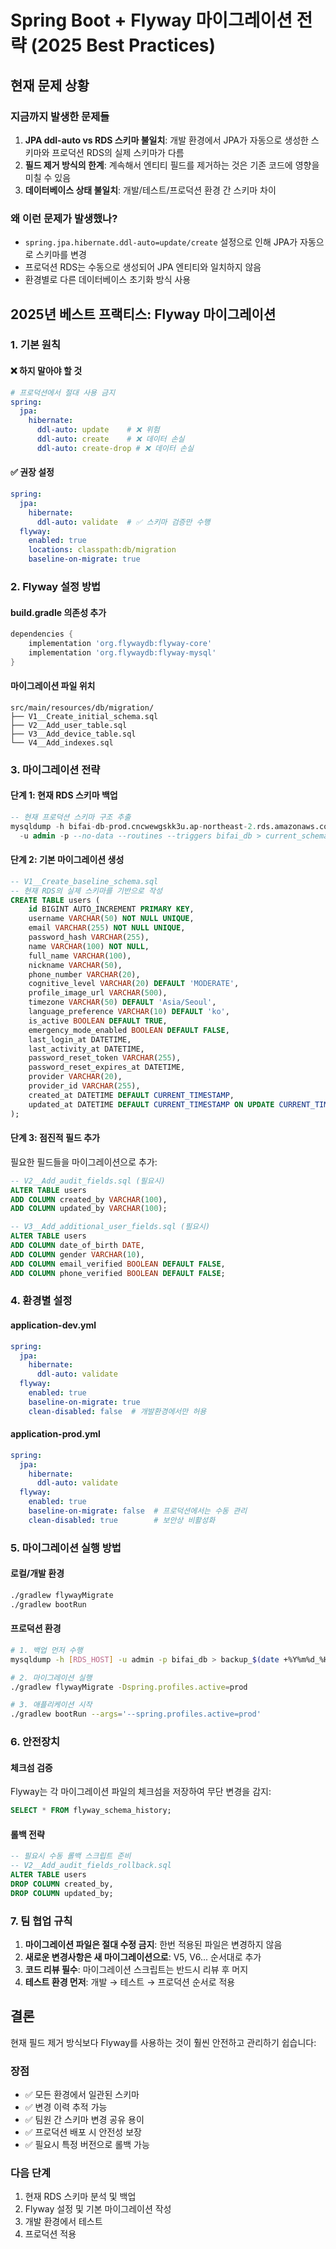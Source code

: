 # Spring Boot + Flyway 마이그레이션 전략 (2025 Best Practices)

## 현재 문제 상황

### 지금까지 발생한 문제들
1. **JPA ddl-auto vs RDS 스키마 불일치**: 개발 환경에서 JPA가 자동으로 생성한 스키마와 프로덕션 RDS의 실제 스키마가 다름
2. **필드 제거 방식의 한계**: 계속해서 엔티티 필드를 제거하는 것은 기존 코드에 영향을 미칠 수 있음
3. **데이터베이스 상태 불일치**: 개발/테스트/프로덕션 환경 간 스키마 차이

### 왜 이런 문제가 발생했나?
- `spring.jpa.hibernate.ddl-auto=update/create` 설정으로 인해 JPA가 자동으로 스키마를 변경
- 프로덕션 RDS는 수동으로 생성되어 JPA 엔티티와 일치하지 않음
- 환경별로 다른 데이터베이스 초기화 방식 사용

## 2025년 베스트 프랙티스: Flyway 마이그레이션

### 1. 기본 원칙

#### ❌ 하지 말아야 할 것
```yaml
# 프로덕션에서 절대 사용 금지
spring:
  jpa:
    hibernate:
      ddl-auto: update    # ❌ 위험
      ddl-auto: create    # ❌ 데이터 손실
      ddl-auto: create-drop # ❌ 데이터 손실
```

#### ✅ 권장 설정
```yaml
spring:
  jpa:
    hibernate:
      ddl-auto: validate  # ✅ 스키마 검증만 수행
  flyway:
    enabled: true
    locations: classpath:db/migration
    baseline-on-migrate: true
```

### 2. Flyway 설정 방법

#### build.gradle 의존성 추가
```gradle
dependencies {
    implementation 'org.flywaydb:flyway-core'
    implementation 'org.flywaydb:flyway-mysql'
}
```

#### 마이그레이션 파일 위치
```
src/main/resources/db/migration/
├── V1__Create_initial_schema.sql
├── V2__Add_user_table.sql
├── V3__Add_device_table.sql
└── V4__Add_indexes.sql
```

### 3. 마이그레이션 전략

#### 단계 1: 현재 RDS 스키마 백업
```sql
-- 현재 프로덕션 스키마 구조 추출
mysqldump -h bifai-db-prod.cncwewgskk3u.ap-northeast-2.rds.amazonaws.com \
  -u admin -p --no-data --routines --triggers bifai_db > current_schema.sql
```

#### 단계 2: 기본 마이그레이션 생성
```sql
-- V1__Create_baseline_schema.sql
-- 현재 RDS의 실제 스키마를 기반으로 작성
CREATE TABLE users (
    id BIGINT AUTO_INCREMENT PRIMARY KEY,
    username VARCHAR(50) NOT NULL UNIQUE,
    email VARCHAR(255) NOT NULL UNIQUE,
    password_hash VARCHAR(255),
    name VARCHAR(100) NOT NULL,
    full_name VARCHAR(100),
    nickname VARCHAR(50),
    phone_number VARCHAR(20),
    cognitive_level VARCHAR(20) DEFAULT 'MODERATE',
    profile_image_url VARCHAR(500),
    timezone VARCHAR(50) DEFAULT 'Asia/Seoul',
    language_preference VARCHAR(10) DEFAULT 'ko',
    is_active BOOLEAN DEFAULT TRUE,
    emergency_mode_enabled BOOLEAN DEFAULT FALSE,
    last_login_at DATETIME,
    last_activity_at DATETIME,
    password_reset_token VARCHAR(255),
    password_reset_expires_at DATETIME,
    provider VARCHAR(20),
    provider_id VARCHAR(255),
    created_at DATETIME DEFAULT CURRENT_TIMESTAMP,
    updated_at DATETIME DEFAULT CURRENT_TIMESTAMP ON UPDATE CURRENT_TIMESTAMP
);
```

#### 단계 3: 점진적 필드 추가
필요한 필드들을 마이그레이션으로 추가:
```sql
-- V2__Add_audit_fields.sql (필요시)
ALTER TABLE users
ADD COLUMN created_by VARCHAR(100),
ADD COLUMN updated_by VARCHAR(100);

-- V3__Add_additional_user_fields.sql (필요시)
ALTER TABLE users
ADD COLUMN date_of_birth DATE,
ADD COLUMN gender VARCHAR(10),
ADD COLUMN email_verified BOOLEAN DEFAULT FALSE,
ADD COLUMN phone_verified BOOLEAN DEFAULT FALSE;
```

### 4. 환경별 설정

#### application-dev.yml
```yaml
spring:
  jpa:
    hibernate:
      ddl-auto: validate
  flyway:
    enabled: true
    baseline-on-migrate: true
    clean-disabled: false  # 개발환경에서만 허용
```

#### application-prod.yml
```yaml
spring:
  jpa:
    hibernate:
      ddl-auto: validate
  flyway:
    enabled: true
    baseline-on-migrate: false  # 프로덕션에서는 수동 관리
    clean-disabled: true        # 보안상 비활성화
```

### 5. 마이그레이션 실행 방법

#### 로컬/개발 환경
```bash
./gradlew flywayMigrate
./gradlew bootRun
```

#### 프로덕션 환경
```bash
# 1. 백업 먼저 수행
mysqldump -h [RDS_HOST] -u admin -p bifai_db > backup_$(date +%Y%m%d_%H%M%S).sql

# 2. 마이그레이션 실행
./gradlew flywayMigrate -Dspring.profiles.active=prod

# 3. 애플리케이션 시작
./gradlew bootRun --args='--spring.profiles.active=prod'
```

### 6. 안전장치

#### 체크섬 검증
Flyway는 각 마이그레이션 파일의 체크섬을 저장하여 무단 변경을 감지:
```sql
SELECT * FROM flyway_schema_history;
```

#### 롤백 전략
```sql
-- 필요시 수동 롤백 스크립트 준비
-- V2__Add_audit_fields_rollback.sql
ALTER TABLE users
DROP COLUMN created_by,
DROP COLUMN updated_by;
```

### 7. 팀 협업 규칙

1. **마이그레이션 파일은 절대 수정 금지**: 한번 적용된 파일은 변경하지 않음
2. **새로운 변경사항은 새 마이그레이션으로**: V5, V6... 순서대로 추가
3. **코드 리뷰 필수**: 마이그레이션 스크립트는 반드시 리뷰 후 머지
4. **테스트 환경 먼저**: 개발 → 테스트 → 프로덕션 순서로 적용

## 결론

현재 필드 제거 방식보다 Flyway를 사용하는 것이 훨씬 안전하고 관리하기 쉽습니다:

### 장점
- ✅ 모든 환경에서 일관된 스키마
- ✅ 변경 이력 추적 가능
- ✅ 팀원 간 스키마 변경 공유 용이
- ✅ 프로덕션 배포 시 안전성 보장
- ✅ 필요시 특정 버전으로 롤백 가능

### 다음 단계
1. 현재 RDS 스키마 분석 및 백업
2. Flyway 설정 및 기본 마이그레이션 작성
3. 개발 환경에서 테스트
4. 프로덕션 적용